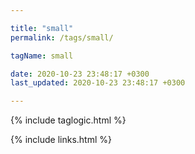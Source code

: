 ```yaml
---

title: "small"
permalink: /tags/small/

tagName: small

date: 2020-10-23 23:48:17 +0300
last_updated: 2020-10-23 23:48:17 +0300

---
```


{% include taglogic.html %}

{% include links.html %}
